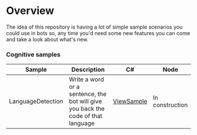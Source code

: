 # Overview
The idea of this repository is having a lot of simple sample scenarios you could use in bots so, any time you'd need some new features you can come and take a look about what's new.

### Cognitive samples

|Sample|Description|C#|Node|
| --------- | -------------------- | ------ | ------ |
|LanguageDetection|Write a word or a sentence, the bot will give you back the code of that language|[ViewSample](https://github.com/aminespinoza/BotsGallery/tree/master/CSharp/LanguageDetection)|In construction|



